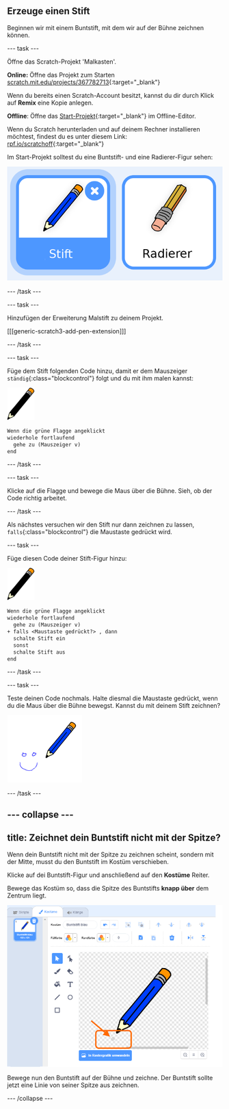 ## Erzeuge einen Stift

Beginnen wir mit einem Buntstift, mit dem wir auf der Bühne zeichnen können.

--- task ---

Öffne das Scratch-Projekt 'Malkasten'.

**Online:** Öffne das Projekt zum Starten [scratch.mit.edu/projects/367782713](https://scratch.mit.edu/projects/367782713){:target="_blank"}

Wenn du bereits einen Scratch-Account besitzt, kannst du dir durch Klick auf **Remix** eine Kopie anlegen.

**Offline**: Öffne das [Start-Projekt](https://rpf.io/p/de-DE/paint-box-go){:target="_blank"} im Offline-Editor.

Wenn du Scratch herunterladen und auf deinem Rechner installieren möchtest, findest du es unter diesem Link: [rpf.io/scratchoff](https://rpf.io/scratchoff){:target="_blank"}

Im Start-Projekt solltest du eine Buntstift- und eine Radierer-Figur sehen:

![Bildschirmfoto](images/paint-starter.png)

--- /task ---

--- task ---

Hinzufügen der Erweiterung Malstift zu deinem Projekt.

[[[generic-scratch3-add-pen-extension]]]

--- /task ---

--- task ---

Füge dem Stift folgenden Code hinzu, damit er dem Mauszeiger `ständig`{:class="blockcontrol"} folgt und du mit ihm malen kannst:

![Buntstift](images/pencil.png)

```blocks3
Wenn die grüne Flagge angeklickt
wiederhole fortlaufend 
  gehe zu (Mauszeiger v)
end
```

--- /task ---

--- task ---

Klicke auf die Flagge und bewege die Maus über die Bühne. Sieh, ob der Code richtig arbeitet.

--- /task ---

Als nächstes versuchen wir den Stift nur dann zeichnen zu lassen, `falls`{:class="blockcontrol"} die Maustaste gedrückt wird.

--- task ---

Füge diesen Code deiner Stift-Figur hinzu:

![Buntstift](images/pencil.png)

```blocks3
Wenn die grüne Flagge angeklickt
wiederhole fortlaufend 
  gehe zu (Mauszeiger v)
+ falls <Maustaste gedrückt?> , dann 
  schalte Stift ein
  sonst 
  schalte Stift aus
end
```

--- /task ---

--- task ---

Teste deinen Code nochmals. Halte diesmal die Maustaste gedrückt, wenn du die Maus über die Bühne bewegst. Kannst du mit deinem Stift zeichnen?

![Bildschirmfoto](images/paint-draw.png)

--- /task ---

--- collapse ---
---
title: Zeichnet dein Buntstift nicht mit der Spitze?
---

Wenn dein Buntstift nicht mit der Spitze zu zeichnen scheint, sondern mit der Mitte, musst du den Buntstift im Kostüm verschieben.

Klicke auf dei Buntstift-Figur und anschließend auf den **Kostüme** Reiter.

Bewege das Kostüm so, dass die Spitze des Buntstifts **knapp über** dem Zentrum liegt.

![Kostüm-Mitte](images/costume-center-annotated.png)

Bewege nun den Buntstift auf der Bühne und zeichne. Der Buntstift sollte jetzt eine Linie von seiner Spitze aus zeichnen.

--- /collapse ---
